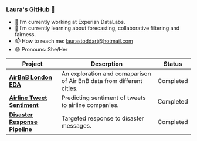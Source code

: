 ### Laura's GitHub 👋

- 🔭 I’m currently working at Experian DataLabs.
- 🌱 I’m currently learning about forecasting, collaborative filtering and fairness.
- 📫 How to reach me: laurastoddart@hotmail.com
- 😄 Pronouns: She/Her

|Project | Descrption | Status |
|--|--|--|
|**[AirBnB London EDA](https://github.com/lstodd/airbnb-london-eda)**|An exploration and comaparison of Air BnB data from different cities.|Completed|
|**[Airline Tweet Sentiment](https://github.com/lstodd/airline-tweet-sentiment)**|Predicting sentiment of tweets to airline companies.|Completed|
|**[Disaster Response Pipeline](https://github.com/lstodd/disaster-response-pipeline)**|Targeted response to disaster messages.|Completed|
